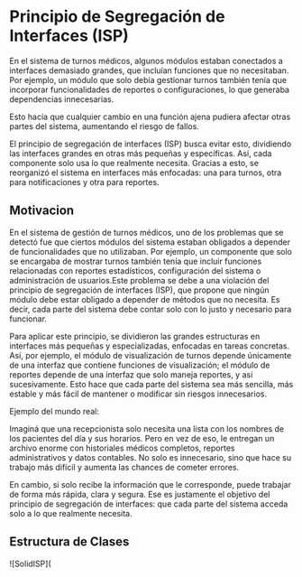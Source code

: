# Principio de Segregación de Interfaces (ISP) 

En el sistema de turnos médicos, algunos módulos estaban conectados a interfaces demasiado grandes, que incluían funciones que no necesitaban. Por ejemplo, un módulo que solo debía gestionar turnos también tenía que incorporar funcionalidades de reportes o configuraciones, lo que generaba dependencias innecesarias.

Esto hacía que cualquier cambio en una función ajena pudiera afectar otras partes del sistema, aumentando el riesgo de fallos.

El principio de segregación de interfaces (ISP) busca evitar esto, dividiendo las interfaces grandes en otras más pequeñas y específicas. Así, cada componente solo usa lo que realmente necesita. Gracias a esto, se reorganizó el sistema en interfaces más enfocadas: una para turnos, otra para notificaciones y otra para reportes.



## Motivacion 

En el sistema de gestión de turnos médicos, uno de los problemas que se detectó fue que ciertos módulos del sistema estaban obligados a depender de funcionalidades que no utilizaban. Por ejemplo, un componente que solo se encargaba de mostrar turnos también tenía que incluir funciones relacionadas con reportes estadísticos, configuración del sistema o administración de usuarios.Este problema se debe a una violación del principio de segregación de interfaces (ISP), que propone que ningún módulo debe estar obligado a depender de métodos que no necesita. Es decir, cada parte del sistema debe contar solo con lo justo y necesario para funcionar.

Para aplicar este principio, se dividieron las grandes estructuras en interfaces más pequeñas y especializadas, enfocadas en tareas concretas. Así, por ejemplo, el módulo de visualización de turnos depende únicamente de una interfaz que contiene funciones de visualización; el módulo de reportes depende de una interfaz que solo maneja reportes, y así sucesivamente. Esto hace que cada parte del sistema sea más sencilla, más estable y más fácil de mantener o modificar sin riesgos innecesarios.

Ejemplo del mundo real: 

Imaginá que una recepcionista solo necesita una lista con los nombres de los pacientes del día y sus horarios. Pero en vez de eso, le entregan un archivo enorme con historiales médicos completos, reportes administrativos y datos contables. No solo es innecesario, sino que hace su trabajo más difícil y aumenta las chances de cometer errores.

En cambio, si solo recibe la información que le corresponde, puede trabajar de forma más rápida, clara y segura. Ese es justamente el objetivo del principio de segregación de interfaces: que cada parte del sistema acceda solo a lo que realmente necesita.






## Estructura de Clases

![SolidISP](




